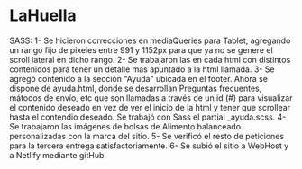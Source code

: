 # LaHuella

SASS:
1- Se hicieron correcciones en mediaQueries para Tablet, agregando un rango fijo de pixeles entre 991 y 1152px para que ya no se genere el scroll lateral en dicho rango.
2- Se trabajaron las <meta name = "description"> en cada html con distintos contenidos para tener un detalle más apuntado a la html llamada. 
3- Se agregó contenido a la sección "Ayuda" ubicada en el footer. Ahora se dispone de ayuda.html, donde se desarrollan Preguntas frecuentes, mátodos de envío, etc que son llamadas a través de un id (#) para visualizar el contenido deseado en vez de ver el inicio de la html y tener que scrollear hasta el contendio deseado. Se trabajó con Sass el partial _ayuda.scss. 
4- Se trabajaron las imágenes de bolsas de Alimento balanceado personalizadas con la marca del sitio.
5- Se verificó el resto de peticiones para la tercera entrega satisfactoriamente.
6- Se subió el sitio a WebHost y a Netlify mediante gitHub.